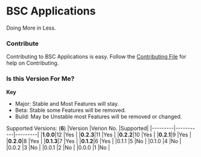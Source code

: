 # BSC Applications
Doing More in Less.

### Contribute
Contributing to BSC Applications is easy. Follow the [Contributing File](https://github.com/BitSoftwareCo/BSC-Applications/blob/main/contribute.md) for help on Contributing.

### Is this Version For Me?
**Key**

- Major: Stable and Most Features will stay.
- Beta: Stable some Features will be removed.
- Build: May be Unstable most Features will be removed or changed.

Supported Versions: (**6**)
|Version  |Verion No. |Supported|
|---------|-----------|---------|
|**1.0.0**|12         |Yes      |
|**0.2.3**|11         |Yes      |
|**0.2.2**|10         |Yes      |
|**0.2.1**|9          |Yes      |
|**0.2.0**|8          |Yes      |
|**0.1.3**|7          |Yes      |
|**0.1.2**|6          |Yes      |
|0.1.1    |5          |No       |
|0.1.0    |4          |No       |
|0.0.2    |3          |No       |
|0.0.1    |2          |No       |
|0.0.0    |1          |No       |
